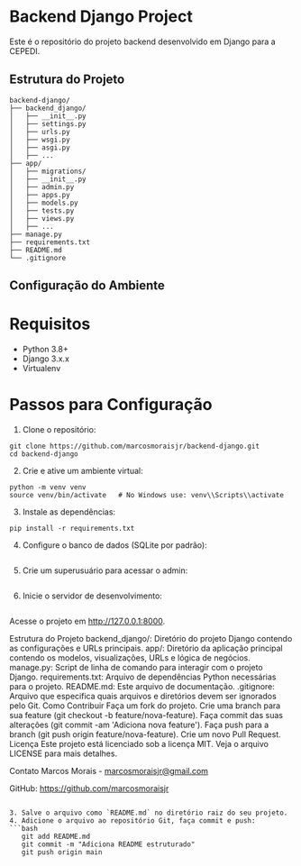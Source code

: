 # Backend Django Project

Este é o repositório do projeto backend desenvolvido em Django para a CEPEDI.

## Estrutura do Projeto

```plaintext
backend-django/
├── backend_django/
│   ├── __init__.py
│   ├── settings.py
│   ├── urls.py
│   ├── wsgi.py
│   ├── asgi.py
│   ├── ...
├── app/
│   ├── migrations/
│   ├── __init__.py
│   ├── admin.py
│   ├── apps.py
│   ├── models.py
│   ├── tests.py
│   ├── views.py
│   ├── ...
├── manage.py
├── requirements.txt
├── README.md
└── .gitignore
```
## Configuração do Ambiente
# Requisitos
- Python 3.8+
- Django 3.x.x
- Virtualenv
# Passos para Configuração
1. Clone o repositório:
```
git clone https://github.com/marcosmoraisjr/backend-django.git
cd backend-django
```
2. Crie e ative um ambiente virtual:
```
python -m venv venv
source venv/bin/activate   # No Windows use: venv\\Scripts\\activate
```
3. Instale as dependências:
```
pip install -r requirements.txt
```
4. Configure o banco de dados (SQLite por padrão):
```
```
5. Crie um superusuário para acessar o admin:
```
```
6. Inicie o servidor de desenvolvimento:
```
```
Acesse o projeto em http://127.0.0.1:8000.

Estrutura do Projeto
backend_django/: Diretório do projeto Django contendo as configurações e URLs principais.
app/: Diretório da aplicação principal contendo os modelos, visualizações, URLs e lógica de negócios.
manage.py: Script de linha de comando para interagir com o projeto Django.
requirements.txt: Arquivo de dependências Python necessárias para o projeto.
README.md: Este arquivo de documentação.
.gitignore: Arquivo que especifica quais arquivos e diretórios devem ser ignorados pelo Git.
Como Contribuir
Faça um fork do projeto.
Crie uma branch para sua feature (git checkout -b feature/nova-feature).
Faça commit das suas alterações (git commit -am 'Adiciona nova feature').
Faça push para a branch (git push origin feature/nova-feature).
Crie um novo Pull Request.
Licença
Este projeto está licenciado sob a licença MIT. Veja o arquivo LICENSE para mais detalhes.

Contato
Marcos Morais - marcosmoraisjr@gmail.com

GitHub: https://github.com/marcosmoraisjr
```

3. Salve o arquivo como `README.md` no diretório raiz do seu projeto.
4. Adicione o arquivo ao repositório Git, faça commit e push:
```bash
   git add README.md
   git commit -m "Adiciona README estruturado"
   git push origin main
```
